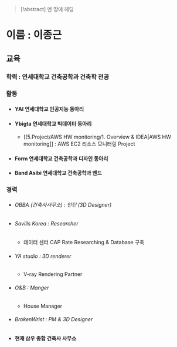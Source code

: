 > [!abstract] 멘 땅에 헤딩
	
# 이름 : 이종근

## 교육
### 학력 : 연세대학교 건축공학과 건축학 전공
### 활동 
* #### YAI 연세대학교 인공지능 동아리
* #### Ybigta 연세대학교 빅데이터 동아리
	* [[5.Project/AWS HW monitoring/1. Overview & IDEA|AWS HW monitoring]] : AWS EC2 리소스 모니터링 Project
* #### Form 연세대학교 건축공학과 디자인 동아리
* #### Band Asibi 연세대학교 건축공학과 밴드

### 경력
* ###### OBBA (건축사사무소) : 인턴 (3D Designer)
* ###### Savills Korea : Researcher
	* 데이터 센터 CAP Rate Researching & Database 구축
* ###### YA studio : 3D renderer
	* V-ray Rendering Partner
* ###### O&B : Manger
	* House Manager
* ###### BrokenWrist : PM & 3D Designer
* #### 현재 삼우 종합 건축사 사무소 
